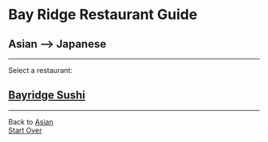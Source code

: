 # Bay Ridge Restaurant Guide
## Asian --> Japanese
---
Select a restaurant:
## [Bayridge Sushi](http://www.brsushi.com/)
---
Back to [Asian](../asian)  
[Start Over](../home.md)